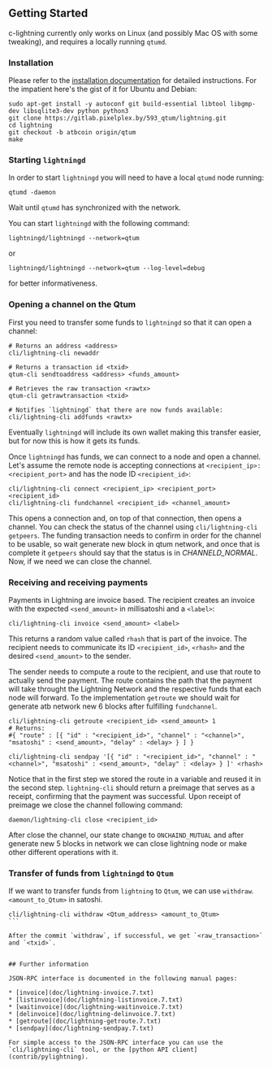 ## Getting Started

c-lightning currently only works on Linux (and possibly Mac OS with some tweaking), and requires a locally running `qtumd`.

### Installation

Please refer to the [installation documentation](doc/INSTALL.md) for detailed instructions.
For the impatient here's the gist of it for Ubuntu and Debian:

```
sudo apt-get install -y autoconf git build-essential libtool libgmp-dev libsqlite3-dev python python3
git clone https://gitlab.pixelplex.by/593_qtum/lightning.git
cd lightning
git checkout -b atbcoin origin/qtum
make
```
### Starting `lightningd`

In order to start `lightningd` you will need to have a local `qtumd` node running:

```
qtumd -daemon
```

Wait until `qtumd` has synchronized with the network.

You can start `lightningd` with the following command:

```
lightningd/lightningd --network=qtum
```
or
```
lightningd/lightningd --network=qtum --log-level=debug
```
for better informativeness.

### Opening a channel on the Qtum

First you need to transfer some funds to `lightningd` so that it can open a channel:

```
# Returns an address <address>
cli/lightning-cli newaddr 

# Returns a transaction id <txid>
qtum-cli sendtoaddress <address> <funds_amount>

# Retrieves the raw transaction <rawtx>
qtum-cli getrawtransaction <txid>

# Notifies `lightningd` that there are now funds available:
cli/lightning-cli addfunds <rawtx>
```

Eventually `lightningd` will include its own wallet making this transfer easier, but for now this is how it gets its funds.

Once `lightningd` has funds, we can connect to a node and open a channel.
Let's assume the remote node is accepting connections at `<recipient_ip>:<recipient_port>` and has the node ID `<recipient_id>`:

```
cli/lightning-cli connect <recipient_ip> <recipient_port> <recipient_id>
cli/lightning-cli fundchannel <recipient_id> <channel_amount>
```

This opens a connection and, on top of that connection, then opens a channel.
You can check the status of the channel using `cli/lightning-cli getpeers`.
The funding transaction needs to confirm in order for the channel to be usable, so wait generate new block in qtum network, and once that is complete it `getpeers` should say that the status is in _CHANNELD_NORMAL_. Now, if we need we can close the channel.

### Receiving and receiving payments

Payments in Lightning are invoice based.
The recipient creates an invoice with the expected `<send_amount>` in millisatoshi and a `<label>`:

```
cli/lightning-cli invoice <send_amount> <label>
```

This returns a random value called `rhash` that is part of the invoice.
The recipient needs to communicate its ID `<recipient_id>`, `<rhash>` and the desired `<send_amount>` to the sender.

The sender needs to compute a route to the recipient, and use that route to actually send the payment.
The route contains the path that the payment will take throught the Lightning Network and the respective funds that each node will forward.
To the implementation `getroute` we should wait for generate atb network new 6 blocks after fulfilling `fundchannel`.

```
cli/lightning-cli getroute <recipient_id> <send_amount> 1
# Returns:
#{ "route" : [{ "id" : "<recipient_id>", "channel" : "<channel>", "msatoshi" : <send_amount>, "delay" : <delay> } ] }

cli/lightning-cli sendpay '[{ "id" : "<recipient_id>", "channel" : "<channel>", "msatoshi" : <send_amount>, "delay" : <delay> } ]' <rhash>
```

Notice that in the first step we stored the route in a variable and reused it in the second step.
`lightning-cli` should return a preimage that serves as a receipt, confirming that the payment was successful.
Upon receipt of preimage we close the channel following command:

```
daemon/lightning-cli close <recipient_id>
```

After close the channel, our state change to `ONCHAIND_MUTUAL` and after generate new 5 blocks in network we can close lightning node or make other different operations with it.

### Transfer of funds from `lightningd` to `Qtum`

If we want to transfer funds from `lightning` to `Qtum`, we can use `withdraw`. `<amount_to_Qtum>` in satoshi.

````
cli/lightning-cli withdraw <Qtum_address> <amount_to_Qtum>
```

After the commit `withdraw`, if successful, we get `<raw_transaction>` and `<txid>`.


## Further information

JSON-RPC interface is documented in the following manual pages:

* [invoice](doc/lightning-invoice.7.txt)
* [listinvoice](doc/lightning-listinvoice.7.txt)
* [waitinvoice](doc/lightning-waitinvoice.7.txt)
* [delinvoice](doc/lightning-delinvoice.7.txt)
* [getroute](doc/lightning-getroute.7.txt)
* [sendpay](doc/lightning-sendpay.7.txt)

For simple access to the JSON-RPC interface you can use the `cli/lightning-cli` tool, or the [python API client](contrib/pylightning).

